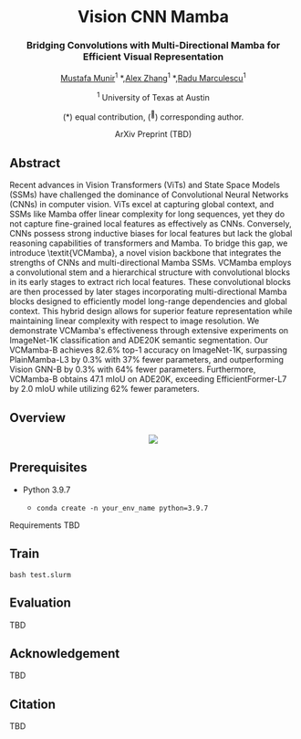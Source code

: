 <div align="center">
<h1>Vision CNN Mamba </h1>
<h3>Bridging Convolutions with Multi-Directional Mamba for Efficient
Visual Representation</h3>

[Mustafa Munir](https://github.com/mmunir127)<sup>1</sup> \*,[Alex Zhang](https://github.com/Wertyuui345)<sup>1</sup> \*,[Radu Marculescu](https://scholar.google.com/citations?user=ZCmYP5cAAAAJ&hl=en)<sup>1</sup>

<sup>1</sup>  University of Texas at Austin

(\*) equal contribution, (<sup>:email:</sup>) corresponding author.

ArXiv Preprint (TBD)


</div>


## Abstract
Recent advances in Vision Transformers (ViTs) and State Space Models (SSMs) have challenged the dominance of Convolutional Neural Networks (CNNs) in computer vision. ViTs excel at capturing global context, and SSMs like Mamba offer linear complexity for long sequences, yet they do not capture fine-grained local features as effectively as CNNs. Conversely, CNNs possess strong inductive biases for local features but lack the global reasoning capabilities of transformers and Mamba. To bridge this gap, we introduce \textit{VCMamba}, a novel vision backbone that integrates the strengths of CNNs and multi-directional Mamba SSMs. VCMamba employs a convolutional stem and a hierarchical structure with convolutional blocks in its early stages to extract rich local features. These convolutional blocks are then processed by later stages incorporating multi-directional Mamba blocks designed to efficiently model long-range dependencies and global context. This hybrid design allows for superior feature representation while maintaining linear complexity with respect to image resolution. We demonstrate VCMamba's effectiveness through extensive experiments on ImageNet-1K classification and ADE20K semantic segmentation. Our VCMamba-B achieves 82.6\% top-1 accuracy on ImageNet-1K, surpassing PlainMamba-L3 by 0.3\% with 37\% fewer parameters, and outperforming Vision GNN-B by 0.3\% with 64\% fewer parameters. Furthermore, VCMamba-B obtains 47.1 mIoU on ADE20K, exceeding EfficientFormer-L7 by 2.0 mIoU while utilizing 62\% fewer parameters.

## Overview
<div align="center">
<img src="Hybrid VMamba.png" />
</div>

## Prerequisites

- Python 3.9.7

  - `conda create -n your_env_name python=3.9.7`

Requirements TBD
  
  
## Train 

`bash test.slurm`

## Evaluation

TBD


## Acknowledgement

TBD


## Citation

TBD
